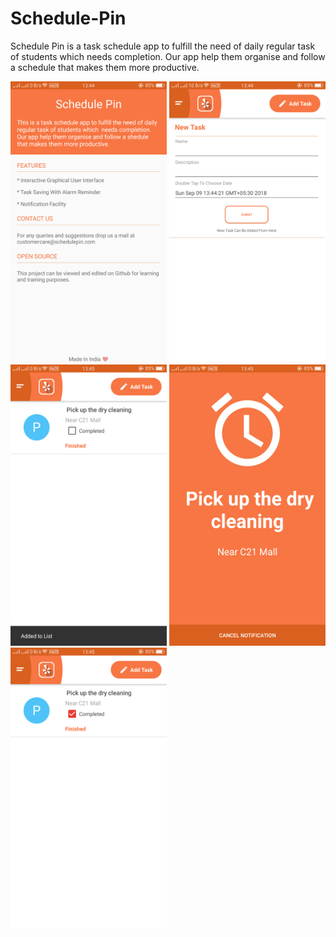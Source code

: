 # Schedule-Pin
Schedule Pin is a task schedule app to fulfill the need of daily regular task of students which needs completion. Our app help them organise and follow a schedule that makes them more productive.


 <img src="Screenshot_2018-09-09-13-44-19-66.png" width="250px" height="450px">&nbsp;<img src="Screenshot_2018-09-09-13-44-23-97.png" width="250px" height="450px">   <img src="Screenshot_2018-09-09-13-45-07-88.png" width="250px" height="450px">                                  <img src="Screenshot_2018-09-09-13-45-12-39.png" width="250px" height="450px">
 <img src="Screenshot_2018-09-09-13-45-19-05.png" width="250px" height="450px">
    
 
 
 
